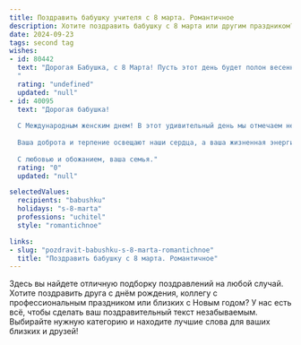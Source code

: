 ```yaml
---
title: Поздравить бабушку учителя с 8 марта. Романтичное
description: Хотите поздравить бабушку с 8 марта или другим праздником? Наш ИИ создаст незабываемое поздравление, а вы обязательно выделитесь среди других.  
date: 2024-09-23
tags: second tag
wishes:
- id: 80442
  text: "Дорогая Бабушка, с 8 Марта! Пусть этот день будет полон весеннего тепла, нежности и радости. Ты – истинный учитель, сеющая разумное, доброе, вечное. Спасибо за твои заботу, мудрость и любовь, которые согревают нас каждый день.
  "
  rating: "undefined"
  updated: "null"
- id: 40095
  text: "Дорогая бабушка!
  
  С Международным женским днем! В этот удивительный день мы отмечаем не только красоту, материнство и заботу, но и вашу мудрость, которую вы щедро делитесь с нами на протяжении всей жизни. Вы — не просто наша любимая бабушка, но и вдохновляющий учитель, который научил нас видеть мир с надеждой и любовью.
  
  Ваша доброта и терпение освещают наши сердца, а ваша жизненная энергия наполняет дом теплом и уютом. Пусть этот день принесет вам такие же радостные эмоции, какие вы дарите всем вокруг. Желаю вам здоровья, счастья и больших жизненных свершений. Пусть каждый день будет наполнен светом и позитивом, а сердце — любовью и радостью.
  
  С любовью и обожанием, ваша семья."
  rating: "0"
  updated: "null"

selectedValues:
  recipients: "babushku"
  holidays: "s-8-marta"
  professions: "uchitel"
  style: "romantichnoe"

links:
- slug: "pozdravit-babushku-s-8-marta-romantichnoe"
  title: "Поздравить бабушку с 8 марта. Романтичное"
---
```


Здесь вы найдете отличную подборку поздравлений на любой случай. 
Хотите поздравить друга с днём рождения, коллегу с профессиональным праздником или близких с Новым годом? У нас есть всё, чтобы сделать ваш поздравительный текст незабываемым. Выбирайте нужную категорию и находите лучшие слова для ваших близких и друзей!
